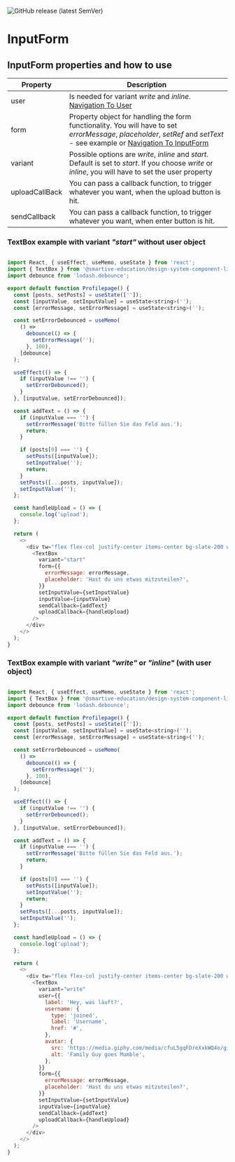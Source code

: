 ![GitHub release (latest SemVer)](https://img.shields.io/github/v/release/smartive-education/design-system-component-library-yeahyeahyeah)
# InputForm
## InputForm properties and how to use
| Property|Description|
|-|-|
|user|Is needed for variant *write* and *inline*. [Navigation To User](./?path=/docs/user-user--user-story)|
|form|Property object for handling the form functionality. You will have to set *errorMessage*, *placeholder*, *setRef* and *setText* - see example or [Navigation To InputForm](./?path=/docs/form-input--form-input-story)|
|variant|Possible options are *write*, *inline* and *start*. Default is set to *start*. If you choose *write* or *inline*, you will have to set the user property|
|uploadCallBack|You can pass a callback function, to trigger whatever you want, when the upload button is hit.|
|sendCallback|You can pass a callback function, to trigger whatever you want, when enter button is hit.|

### TextBox example with variant *"start"* without user object

```js

import React, { useEffect, useMemo, useState } from 'react';
import { TextBox } from '@smartive-education/design-system-component-library-yeahyeahyeah';
import debounce from 'lodash.debounce';

export default function Profilepage() {
  const [posts, setPosts] = useState(['']);
  const [inputValue, setInputValue] = useState<string>('');
  const [errorMessage, setErrorMessage] = useState<string>('');

  const setErrorDebounced = useMemo(
    () =>
      debounce(() => {
        setErrorMessage('');
      }, 100),
    [debounce]
  );

  useEffect(() => {
    if (inputValue !== '') {
      setErrorDebounced();
    }
  }, [inputValue, setErrorDebounced]);

  const addText = () => {
    if (inputValue === '') {
      setErrorMessage('Bitte füllen Sie das Feld aus.');
      return;
    }

    if (posts[0] === '') {
      setPosts([inputValue]);
      setInputValue('');
      return;
    }
    setPosts([...posts, inputValue]);
    setInputValue('');
  };

  const handleUpload = () => {
    console.log('upload');
  };

  return (
    <>
      <div tw="flex flex-col justify-center items-center bg-slate-200 w-full h-full pb-64 pt-64">
        <TextBox
          variant="start"
          form={{
            errorMessage: errorMessage,
            placeholder: 'Hast du uns etwas mitzuteilen?',
          }}
          setInputValue={setInputValue}
          inputValue={inputValue}
          sendCallback={addText}
          uploadCallback={handleUpload}
        />
      </div>
    </>
  );
}


```

### TextBox example with variant *"write"* or *"inline"* (with user object)

```js

import React, { useEffect, useMemo, useState } from 'react';
import { TextBox } from '@smartive-education/design-system-component-library-yeahyeahyeah';
import debounce from 'lodash.debounce';

export default function Profilepage() {
  const [posts, setPosts] = useState(['']);
  const [inputValue, setInputValue] = useState<string>('');
  const [errorMessage, setErrorMessage] = useState<string>('');

  const setErrorDebounced = useMemo(
    () =>
      debounce(() => {
        setErrorMessage('');
      }, 100),
    [debounce]
  );

  useEffect(() => {
    if (inputValue !== '') {
      setErrorDebounced();
    }
  }, [inputValue, setErrorDebounced]);

  const addText = () => {
    if (inputValue === '') {
      setErrorMessage('Bitte füllen Sie das Feld aus.');
      return;
    }

    if (posts[0] === '') {
      setPosts([inputValue]);
      setInputValue('');
      return;
    }
    setPosts([...posts, inputValue]);
    setInputValue('');
  };

  const handleUpload = () => {
    console.log('upload');
  };

  return (
    <>
      <div tw="flex flex-col justify-center items-center bg-slate-200 w-full h-full pb-64 pt-64">
        <TextBox
          variant="write"
          user={{
            label: 'Hey, was läuft?',
            username: {
              type: 'joined',
              label: 'Username',
              href: '#',
            },
            avatar: {
              src: 'https://media.giphy.com/media/cfuL5gqFDreXxkWQ4o/giphy.gif',
              alt: 'Family Guy goes Mumble',
            },
          }}
          form={{
            errorMessage: errorMessage,
            placeholder: 'Hast du uns etwas mitzuteilen?',
          }}
          setInputValue={setInputValue}
          inputValue={inputValue}
          sendCallback={addText}
          uploadCallback={handleUpload}
        />
      </div>
    </>
  );
}

```
